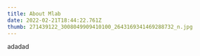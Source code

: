 ```yaml
---
title: About Mlab
date: 2022-02-21T18:44:22.761Z
thumb: 271439122_3008049909410100_2643169341469288732_n.jpg
---
```

adadad